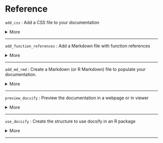 # Reference


`add_css` : Add a CSS file to your documentation
 <details>
 <summary> More </summary> 
 
 **Usage:** 
 ``` 
add_css(name = NULL, open = TRUE)

 ``` 
 
 **Arguments:** 
* `name`: Name to give to the CSS file you want to create. If `NULL`, the file will be named `custom.css`
 
* `open`: Open or not the file created. Default is TRUE.
 


 **Examples:** 
 ```
# Create a test folder and a test package for the example

test_folder <- tempdir()
setwd(test_folder)
devtools::create("dummy")
setwd("dummy")

# Generate the minimal documentation for docsify.js

use_docsify()

# Create "custom.css"  in "/docs/_assets/css"

add_css()
 ```
 </details> 
 
--- 
 
`add_function_references` : Add a Markdown file with function references
 <details>
 <summary> More </summary> 
 
 **Usage:** 
 ``` 
add_function_references(include_internal = TRUE)

 ``` 
 
 **Arguments:** 
* `include_internal`: Boolean indicating if you want to include the documentation of internal (i.e non-exported functions). Default is TRUE. See Details.
 


 **Examples:** 
 ```
# Create a test folder and a test package for the example

test_folder <- tempdir()
setwd(test_folder)
devtools::create("dummy")
setwd("dummy")

# Generate the minimal documentation for docsify.js

use_docsify(add_reference = FALSE)

# Generate the "Reference" page in the documentation

add_function_references()
 ```
 </details> 
 
--- 
 
`add_md_rmd` : Create a Markdown (or R Markdown) file to populate your documentation.
 <details>
 <summary> More </summary> 
 
 **Usage:** 
 ``` 
add_md(name, open = TRUE)

add_rmd(name, open = TRUE)

 ``` 
 
 **Arguments:** 
* `name`: Name of the .md (or .Rmd) file to create. If the file already exists, it will return an error.
 
* `open`: Open or not the files created. Default is TRUE.
 


 **Examples:** 
 ```
# Create a test folder and a test package for the example

test_folder <- tempdir()
setwd(test_folder)
devtools::create("dummy")
setwd("dummy")

# Generate the minimal documentation for docsify.js

use_docsify()

# Create a new .md in "/docs"

add_md("test")

# Will output an error because "test.md" already exists

add_md("test")
 ```
 </details> 
 
--- 
 
`preview_docsify` : Preview the documentation in a webpage or in viewer
 <details>
 <summary> More </summary> 
 
 **Usage:** 
 ``` 
preview_docsify()

 ``` 
 
 **Examples:** 
 ```
# Create a test folder and a test package for the example

test_folder <- tempdir()
setwd(test_folder)
devtools::create("dummy")
setwd("dummy")

# Generate the minimal documentation for docsify.js

use_docsify()

# Run the preview

preview_docsify()
 ```
 </details> 
 
--- 
 
`use_docsify` : Create the structure to use docsify in an R package
 <details>
 <summary> More </summary> 
 
 **Usage:** 
 ``` 
use_docsify(open = TRUE, add_reference = FALSE, include_internal = FALSE)

 ``` 
 
 **Arguments:** 
* `open`: Boolean indicating whether to open the HTML and Markdown files created. Default is TRUE.
 
* `add_reference`: Boolean indicating whether to add a Markdown file containing function references, i.e the list of functions (and their title and arguments) exported by the package. Default is TRUE.
 
* `include_internal`: Boolean indicating if you want to include the documentation of internal (i.e non-exported functions). This requires `add_reference` to be TRUE. Default is TRUE. See Details.
 


 **Examples:** 
 ```
# Create a test folder and a test package for the example

test_folder <- tempdir()
setwd(test_folder)
devtools::create("dummy")
setwd("dummy")

# Generate the minimal documentation for docsify.js

use_docsify()
 ```
 </details> 
 
--- 
 
